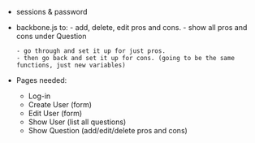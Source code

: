- sessions & password

- backbone.js to:
      - add, delete, edit pros and cons.
      - show all pros and cons under Question

      - go through and set it up for just pros.
      - then go back and set it up for cons. (going to be the same functions, just new variables)

- Pages needed:
  - Log-in
  - Create User (form)
  - Edit User (form)
  - Show User (list all questions)
  - Show Question (add/edit/delete pros and cons)
